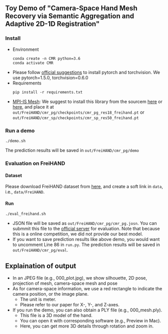 ## Toy Demo of "Camera-Space Hand Mesh Recovery via Semantic Aggregation and Adaptive 2D-1D Registration"

### Install 
+ Environment
    ```
    conda create -n CMR python=3.6
    conda activate CMR
    ```
+ Please follow [official suggestions](https://pytorch.org/) to install pytorch and torchvision. We use pytorch=1.5.0, torchvision=0.6.0
+ Requirements
    ```
    pip install -r requirements.txt
    ```
+ [MPI-IS Mesh](https://github.com/MPI-IS/mesh): We suggest to install this library from the sourcem [here](https://drive.google.com/file/d/1Lfz2Tjo8opjCZbcmyIYhqQcGwhasIsvp/view?usp=sharing) or [here](https://drive.google.com/file/d/1BOzIuMG8KJ92ZdzdV_GHYrIeWd4W2Vhk/view?usp=sharing), and place it at `out/FreiHAND/cmr_pg/checkpoints/cmr_pg_res18_freihand.pt` or `out/FreiHAND/cmr_sp/checkpoints/cmr_sp_res50_freihand.pt`

### Run a demo
```
./demo.sh
```
The prediction results will be saved in `out/FreiHAND/cmr_pg/demo` 

### Evaluation on FreiHAND
#### Dataset
Please download FreiHAND dataset from [here](https://lmb.informatik.uni-freiburg.de/projects/freihand/), and create a soft link in `data`, i.e., `data/FreiHAND`.
#### Run
```
./eval_freihand.sh
```
+ JSON file will be saved as `out/FreiHAND/cmr_pg/cmr_pg.josn`. You can submmit this file to the [official server](https://competitions.codalab.org/competitions/21238) for evaluation. Note that because this is a online competition, we did not provide our best model.
+ If you want to save prediction results like above demo, you would want to uncomment Line 86 in `run.py`. The prediction results will be saved in `out/FreiHAND/cmr_pg/eval`.

## Explaination of output
+ In an JPEG file (e.g., 000_plot.jpg), we show silhouette, 2D pose, projection of mesh, camera-space mesh and pose
+ As for camera-space information, we use a red rectangle to indicate the camera position, or the image plane.
    + The unit is meter.
    + Please refer to our paper for X-, Y-, and Z-axes.
+ If you run the demo, you can also obtain a PLY file (e.g., 000_mesh.ply). 
    + This file is a 3D model of the hand.
    + You can open it with corresponding software (e.g., Preview in Mac).
    + Here, you can get more 3D details through rotation and zoom in.
